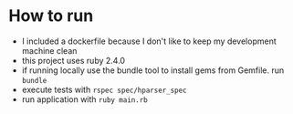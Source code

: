 How to run
===

- I included a dockerfile because I don't like to keep my development machine clean
- this project uses ruby 2.4.0
- if running locally use the bundle tool to install gems from Gemfile. run `bundle`
- execute tests with `rspec spec/hparser_spec`
- run application with `ruby main.rb`






